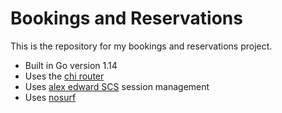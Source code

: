 # Bookings and Reservations

This is the repository for my bookings and reservations project.

- Built in Go version 1.14
- Uses the [chi router](github.com/go-chi/chi)
- Uses [alex edward SCS](github.com/alexedwards/scs/v2) session management
- Uses [nosurf](github.com/justinas/nosurf)